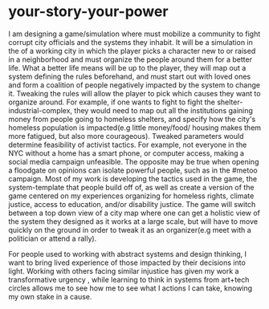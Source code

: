 # your-story-your-power

I am designing a game/simulation where must mobilize a community to fight corrupt city officials and the systems they inhabit. It will be a simulation in the of a working city in which the player picks a character new to or raised in a neighborhood and must organize the people around them for a better life. What a better life means will be up to the player, they will map out a system defining the rules beforehand, and must start out with loved ones and form a coalition of people negatively impacted by the system to change it. Tweaking the rules will allow the player to pick which causes they want to organize around. For example, if one wants to fight to fight the shelter-industrial-complex, they would need to map out all the institutions gaining money from people going to homeless shelters, and specify how the city's homeless population is impacted(e.g little money/food/ housing makes them more fatigued, but also more courageous). Tweaked parameters would determine feasibility of activist tactics. For example, not everyone in the NYC without a home has a smart phone, or computer access, making a social media campaign unfeasible. The opposite may be true when opening a floodgate on opinions can isolate powerful people, such as in the #metoo campaign. Most of my work is developing the tactics used in the game, the system-template that people build off of, as well as create a version of the game centered on my experiences organizing for homeless rights, climate justice, access to education, and/or disability justice. The game will switch between a top down view of a city map where one can get a holistic view of the system they designed as it works at a large scale, but will have to move quickly on the ground in order to tweak it as an organizer(e.g meet with a politician or attend a rally).


For people used to working with abstract systems and design thinking, I want to bring lived experience of those impacted by their decisions into light. Working with others facing similar injustice has given my work a transformative urgency , while learning to think in systems from art+tech circles allows me to see how me to see what I actions I can take, knowing my own stake in a cause.
